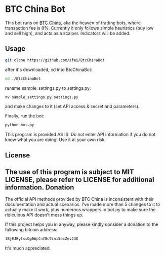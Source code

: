 BTC China Bot
===========

This bot runs on [BTC China](https://vip.btcchina.com), aka the heaven of trading bots, where transaction fee is 0%.
Currently it only follows simple heuristics (buy low and sell high), and acts as a scalper. Indicators will be added.

Usage
---

``` bash
git clone https://github.com/zfei/BtcChinaBot
```
after it's downloaded, cd into BtcChinaBot:
``` bash
cd ./BtcChinaBot
```
rename sample_settings.py to settings.py:
``` bash
mv sample_settings.py settings.py
```
and make changes to it (set API access & secret and parameters).

Finally, run the bot:
``` bash
python bot.py
```
This program is provided AS IS. Do not enter API information if you do not know what you are doing. Use it at your own risk.

License
---

The use of this program is subject to MIT LICENSE, please refer to LICENSE for additional information.
Donation
---

The official API methods provided by BTC China is inconsistent with their documentation and actual scenarios. I've made more than 5 changes to it to actually make it work, plus numerous wrappers in bot.py to make sure the ridiculous API doesn't mess things up.

If this project helps you in anyway, please kindly consider a donation to the following bitcoin address:

``` bash
1BjEJBytssDg6WpCnYDc9ini5ecZevJ3Q
```

It's much appreciated.

